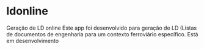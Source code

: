 # ldonline
Geração de LD online
Este app foi desenvolvido para geração de LD (Listas de documentos de engenharia para um contexto ferroviário específico.
Está em desenvolvimento
